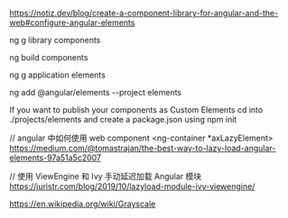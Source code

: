 https://notiz.dev/blog/create-a-component-library-for-angular-and-the-web#configure-angular-elements

ng g library components

ng build components

ng g application elements

ng add @angular/elements --project elements

If you want to publish your components as Custom Elements cd into ./projects/elements and create a package.json using
npm init

// angular 中如何使用 web component
<ng-container \*axLazyElement></ng-container>
https://medium.com/@tomastrajan/the-best-way-to-lazy-load-angular-elements-97a51a5c2007

// 使用 ViewEngine 和 Ivy 手动延迟加载 Angular 模块
https://juristr.com/blog/2019/10/lazyload-module-ivy-viewengine/

https://en.wikipedia.org/wiki/Grayscale
